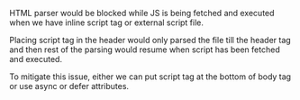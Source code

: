 HTML parser would be blocked while JS is being fetched and executed when we have inline script tag or external script file.

Placing script tag in the header would only parsed the file till the header tag and then rest of the parsing would resume when script has been fetched and executed.

To mitigate this issue, either we can put script tag at the bottom of body tag or use async or defer attributes.